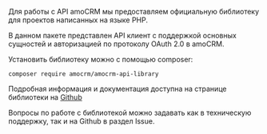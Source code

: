 
<a name="common-info"></a>

Для работы с API amoCRM мы предоставляем официальную библиотеку для проектов написанных на языке PHP.

В данном пакете представлен API клиент с поддержкой основных сущностей и авторизацией по протоколу OAuth 2.0 в amoCRM. 

Установить библиотеку можно с помощью composer:

```
composer require amocrm/amocrm-api-library
```
Подробная информация и документация доступна на странице библиотеки на [Github](https://github.com/amocrm/amocrm-api-php)

Вопросы по работе с библиотекой можно задавать как в техническую поддержку, так и на Github в раздел Issue.

<!-- Generated at Fri, 05 Mar 2021 10:18:21 +0000. amoCRM Documentation Generator -->